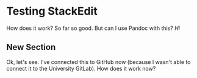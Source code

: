 # Testing StackEdit

How does it work? So far so good. But can I use Pandoc with this?
*Hi*
## New Section


Ok, let's see. I've connected this to GitHub now (because I wasn't able to connect it to the University GitLab). How does it work now?


<!--stackedit_data:
eyJoaXN0b3J5IjpbLTU3ODA3MDQxNyw0Njk4OTk2ODNdfQ==
-->